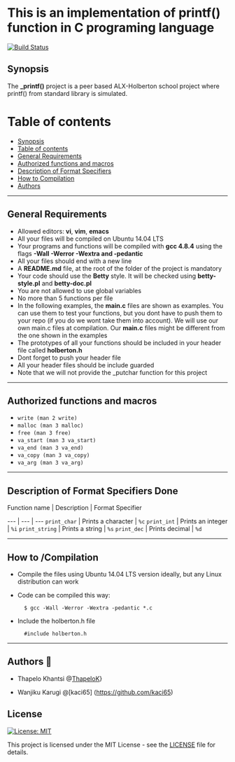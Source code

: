 # This is an implementation of printf() function in C programing language

[![Build Status](https://travis-ci.org/joemccann/dillinger.svg?branch=master)](https://github.com/ThapeloK/printf)

## Synopsis

The **_printf()**  project is a peer based ALX-Holberton school project where printf() from standard library is simulated.

Table of contents
=================

<!--ts-->
   * [Synopsis](#synopsis)
   * [Table of contents](#table-of-contents)
   * [General Requirements](#general-requirements)
   * [Authorized functions and macros](#authorized-functions-and-macros)
   * [Description of Format Specifiers](#format-specifiers)
   * [How to Compilation](#how-to-/-compilation)
   * [Authors](#authors)
<!--te-->

******************************************************************************

## General Requirements

- Allowed editors: **vi**, **vim**, **emacs**
- All your files will be compiled on Ubuntu 14.04 LTS
- Your programs and functions will be compiled with **gcc 4.8.4** using the flags **-Wall -Werror -Wextra and -pedantic**
- All your files should end with a new line
- A **README.md** file, at the root of the folder of the project is mandatory
- Your code should use the **Betty** style. It will be checked using **betty-style.pl** and **betty-doc.pl**
- You are not allowed to use global variables
- No more than 5 functions per file
- In the following examples, the **main.c** files are shown as examples. You can use them to test your functions, but you dont have to push them to your repo (if you do we wont take them into account). We will use our own main.c files at compilation. Our **main.c** files might be different from the one shown in the examples
- The prototypes of all your functions should be included in your header file called **holberton.h**
- Dont forget to push your header file
- All your header files should be include guarded
- Note that we will not provide the _putchar function for this project

******************************************************************************


## Authorized functions and macros

  - `write (man 2 write)`
  - `malloc (man 3 malloc)`
  - `free (man 3 free)`
  - `va_start (man 3 va_start)`
  - `va_end (man 3 va_end)`
  - `va_copy (man 3 va_copy)`
  - `va_arg (man 3 va_arg)`


******************************************************************************

## Description of Format Specifiers Done

Function name | Description | Format Specifier


--- | --- | ---
`print_char` | Prints a character | `%c`
`print_int` | Prints an integer | `%i`
`print_string` | Prints a string | `%s`
`print_dec` | Prints decimal | `%d` 

******************************************************************************

## How to /Compilation

- Compile the files using Ubuntu 14.04 LTS version ideally, but any Linux distribution can work
- Code can be compiled this way: 
   
        $ gcc -Wall -Werror -Wextra -pedantic *.c

- Include the holberton.h file

        #include holberton.h

******************************************************************************

## Authors :couple:
* Thapelo Khantsi @[ThapeloK](https://github.com/ThapeloK)}

* Wanjiku Karugi @[kaci65] (https://github.com/kaci65)

## License 

[![License: MIT](https://img.shields.io/badge/License-MIT-yellow.svg)](https://opensource.org/licenses/MIT)

This project is licensed under the MIT License - see the [LICENSE](./LICENSE) file for details.







